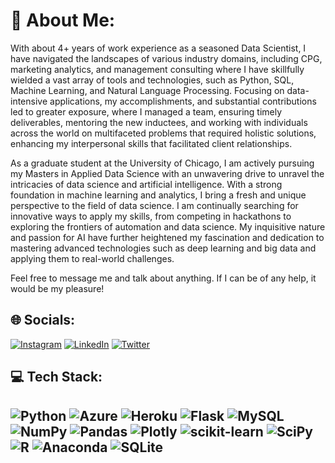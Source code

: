 # 💫 About Me:
With about 4+ years of work experience as a seasoned Data Scientist, I have navigated the landscapes of various industry domains, including CPG, marketing analytics, and management consulting where I have skillfully wielded a vast array of tools and technologies, such as Python, SQL, Machine Learning, and Natural Language Processing. Focusing on data-intensive applications, my accomplishments, and substantial contributions led to greater exposure, where I managed a team, ensuring timely deliverables, mentoring the new inductees, and working with individuals across the world on multifaceted problems that required holistic solutions, enhancing my interpersonal skills that facilitated client relationships.

As a graduate student at the University of Chicago, I am actively pursuing my Masters in Applied Data Science with an unwavering drive to unravel the intricacies of data science and artificial intelligence. With a strong foundation in machine learning and analytics, I bring a fresh and unique perspective to the field of data science. I am continually searching for innovative ways to apply my skills, from competing in hackathons to exploring the frontiers of automation and data science. My inquisitive nature and passion for AI have further heightened my fascination and dedication to mastering advanced technologies such as deep learning and big data and applying them to real-world challenges.

Feel free to message me and talk about anything. If I can be of any help, it would be my pleasure!

## 🌐 Socials:
[![Instagram](https://img.shields.io/badge/Instagram-%23E4405F.svg?logo=Instagram&logoColor=white)](https://instagram.com/https://www.instagram.com/rahulmenon_) [![LinkedIn](https://img.shields.io/badge/LinkedIn-%230077B5.svg?logo=linkedin&logoColor=white)](https://linkedin.com/in/https://linkedin.com/in/rahulmen) [![Twitter](https://img.shields.io/badge/Twitter-%231DA1F2.svg?logo=Twitter&logoColor=white)](https://twitter.com/http://www.twitter.com/rahulmen) 

## 💻 Tech Stack:
![Python](https://img.shields.io/badge/python-3670A0?style=for-the-badge&logo=python&logoColor=ffdd54) ![Azure](https://img.shields.io/badge/azure-%230072C6.svg?style=for-the-badge&logo=azure-devops&logoColor=white) ![Heroku](https://img.shields.io/badge/heroku-%23430098.svg?style=for-the-badge&logo=heroku&logoColor=white) ![Flask](https://img.shields.io/badge/flask-%23000.svg?style=for-the-badge&logo=flask&logoColor=white) ![MySQL](https://img.shields.io/badge/mysql-%2300f.svg?style=for-the-badge&logo=mysql&logoColor=white) ![NumPy](https://img.shields.io/badge/numpy-%23013243.svg?style=for-the-badge&logo=numpy&logoColor=white) ![Pandas](https://img.shields.io/badge/pandas-%23150458.svg?style=for-the-badge&logo=pandas&logoColor=white) ![Plotly](https://img.shields.io/badge/Plotly-%233F4F75.svg?style=for-the-badge&logo=plotly&logoColor=white) ![scikit-learn](https://img.shields.io/badge/scikit--learn-%23F7931E.svg?style=for-the-badge&logo=scikit-learn&logoColor=white) ![SciPy](https://img.shields.io/badge/SciPy-%230C55A5.svg?style=for-the-badge&logo=scipy&logoColor=%white) ![R](https://img.shields.io/badge/r-%23276DC3.svg?style=for-the-badge&logo=r&logoColor=white) ![Anaconda](https://img.shields.io/badge/Anaconda-%2344A833.svg?style=for-the-badge&logo=anaconda&logoColor=white) ![SQLite](https://img.shields.io/badge/sqlite-%2307405e.svg?style=for-the-badge&logo=sqlite&logoColor=white)
---

<!-- Proudly created with GPRM ( https://gprm.itsvg.in ) -->
